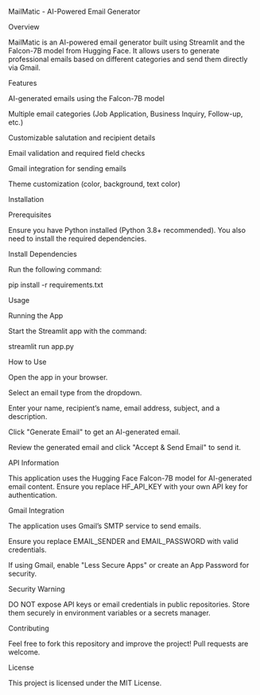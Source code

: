 MailMatic - AI-Powered Email Generator

Overview

MailMatic is an AI-powered email generator built using Streamlit and the Falcon-7B model from Hugging Face. It allows users to generate professional emails based on different categories and send them directly via Gmail.

Features

AI-generated emails using the Falcon-7B model

Multiple email categories (Job Application, Business Inquiry, Follow-up, etc.)

Customizable salutation and recipient details

Email validation and required field checks

Gmail integration for sending emails

Theme customization (color, background, text color)

Installation

Prerequisites

Ensure you have Python installed (Python 3.8+ recommended). You also need to install the required dependencies.

Install Dependencies

Run the following command:

pip install -r requirements.txt

Usage

Running the App

Start the Streamlit app with the command:

streamlit run app.py

How to Use

Open the app in your browser.

Select an email type from the dropdown.

Enter your name, recipient’s name, email address, subject, and a description.

Click "Generate Email" to get an AI-generated email.

Review the generated email and click "Accept & Send Email" to send it.

API Information

This application uses the Hugging Face Falcon-7B model for AI-generated email content. Ensure you replace HF_API_KEY with your own API key for authentication.

Gmail Integration

The application uses Gmail’s SMTP service to send emails.

Ensure you replace EMAIL_SENDER and EMAIL_PASSWORD with valid credentials.

If using Gmail, enable "Less Secure Apps" or create an App Password for security.

Security Warning

DO NOT expose API keys or email credentials in public repositories. Store them securely in environment variables or a secrets manager.

Contributing

Feel free to fork this repository and improve the project! Pull requests are welcome.

License

This project is licensed under the MIT License.

